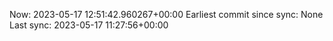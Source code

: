 Now: 2023-05-17 12:51:42.960267+00:00 Earliest commit since sync: None Last sync: 2023-05-17 11:27:56+00:00
